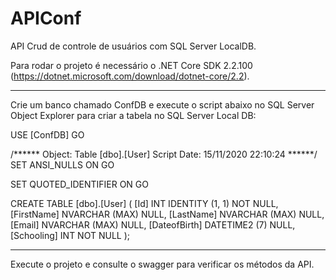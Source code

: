 # APIConf

API Crud de controle de usuários com SQL Server LocalDB.

Para rodar o projeto é necessário o .NET Core SDK 2.2.100 (https://dotnet.microsoft.com/download/dotnet-core/2.2).

--------------------------------------------------------------------------------------------------------------------------------------

Crie um banco chamado ConfDB e execute o script abaixo no SQL Server Object Explorer para criar a tabela no SQL Server Local DB:

USE [ConfDB]
GO

/****** Object: Table [dbo].[User] Script Date: 15/11/2020 22:10:24 ******/
SET ANSI_NULLS ON
GO

SET QUOTED_IDENTIFIER ON
GO

CREATE TABLE [dbo].[User] (
    [Id]          INT            IDENTITY (1, 1) NOT NULL,
    [FirstName]   NVARCHAR (MAX) NULL,
    [LastName]    NVARCHAR (MAX) NULL,
    [Email]       NVARCHAR (MAX) NULL,
    [DateofBirth] DATETIME2 (7)  NULL,
    [Schooling]   INT            NOT NULL
);


------------------------------------------------------------------------------------------------------

Execute o projeto e consulte o swagger para verificar os métodos da API.

